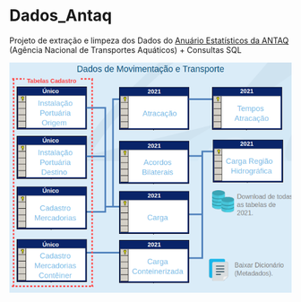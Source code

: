# Dados_Antaq

Projeto de extração e limpeza dos Dados do [Anuário Estatísticos da ANTAQ](http://web.antaq.gov.br/Anuario/) (Agência Nacional de Transportes Aquáticos) + Consultas SQL

![tabelas](https://raw.githubusercontent.com/jonathanAmancioSales/Dados_Antaq/main/tabelas_antaq.png)
